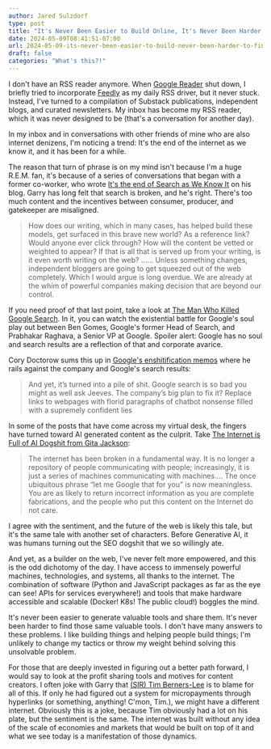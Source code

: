 ```yaml
---
author: Jared Sulzdorf
type: post
title: "It's Never Been Easier to Build Online, It's Never Been Harder to Find It"
date: 2024-05-09T08:41:51-07:00
url: 2024-05-09-its-never-been-easier-to-build-never-been-harder-to-find
draft: false
categories: "What's this?!"
---
```


I don't have an RSS reader anymore. When [Google Reader](https://en.wikipedia.org/wiki/Google_Reader) shut down, I briefly tried to incorporate [Feedly](https://feedly.com/) as my daily RSS driver, but it never stuck. Instead, I've turned to a compilation of Substack publications, independent blogs, and curated newsletters. My inbox has become my RSS reader, which it was never designed to be (that's a conversation for another day). 

In my inbox and in conversations with other friends of mine who are also internet denizens, I'm noticing a trend: It's the end of the internet as we know it, and it has been for a while. 

<!--more-->

The reason that turn of phrase is on my mind isn't because I'm a huge R.E.M. fan, it's because of a series of conversations that began with a former co-worker, who wrote [It's the end of Search as We Know It](https://www.crazythirdoption.com/its-the-end-of-the-search-as-we-know-it/) on his blog. Garry has long felt that search is broken, and he's right. There's too much content and the incentives between consumer, producer, and gatekeeper are misaligned. 

> How does our writing, which in many cases, has helped build these models, get surfaced in this brave new world? As a reference link? Would anyone ever click through? How will the content be vetted or weighted to appear? If that is all that is served up from your writing, is it even worth writing on the web? ...... Unless something changes, independent bloggers are going to get squeezed out of the web completely. Which I would argue is long overdue. We are already at the whim of powerful companies making decision that are beyond our control. 

If you need proof of that last point, take a look at [The Man Who Killed Google Search](https://www.wheresyoured.at/the-men-who-killed-google/). In it, you can watch the existential battle for Google's soul play out between Ben Gomes, Google's former Head of Search, and Prabhakar Raghava, a Senior VP at Google. Spoiler alert: Google has no soul and search results are a reflection of that and corporate avarice. 

Cory Doctorow sums this up in [Google's enshitification memos](https://doctorow.medium.com/googles-enshittification-memos-2d6d57306072) where he rails against the company and Google's search results: 

> And yet, it’s turned into a pile of shit. Google search is so bad you might as well ask Jeeves. The company’s big plan to fix it? Replace links to webpages with florid paragraphs of chatbot nonsense filled with a supremely confident lies

In some of the posts that have come across my virtual desk, the fingers have turned toward AI generated content as the culprit. Take [The Internet is Full of AI Dogshit from Gita Jackson](https://aftermath.site/the-internet-is-full-of-ai-dogshit): 

> The internet has been broken in a fundamental way. It is no longer a repository of people communicating with people; increasingly, it is just a series of machines communicating with machines.... The once ubiquitous phrase “let me Google that for you” is now meaningless. You are as likely to return incorrect information as you are complete fabrications, and the people who put this content on the Internet do not care.

I agree with the sentiment, and the future of the web is likely this tale, but it's the same tale with another set of characters. Before Generative AI, it was humans turning out the SEO dogshit that we so willingly ate. 

And yet, as a builder on the web, I've never felt more empowered, and this is the odd dichotomy of the day. I have access to immensely powerful machines, technologies, and systems, all thanks to the internet. The combination of software (Python and JavaScript packages as far as the eye can see! APIs for services everywhere!) and tools that make hardware accessible and scalable (Docker! K8s! The public cloud!) boggles the mind. 

It's never been easier to generate valuable tools and share them. It's never been harder to find those same valuable tools. I don't have many answers to these problems. I like building things and helping people build things; I'm unlikely to change my tactics or throw my weight behind solving this unsolvable problem. 

For those that are deeply invested in figuring out a better path forward, I would say to look at the profit sharing tools and motives for content creators. I often joke with Garry that [(SIR) Tim Berners-Lee](https://en.wikipedia.org/wiki/Tim_Berners-Lee) is to blame for all of this. If only he had figured out a system for micropayments through hyperlinks (or something, anything! C'mon, Tim.), we might have a different internet. Obviously this is a joke, because Tim obviously had a lot on his plate, but the sentiment is the same. The internet was built without any idea of the scale of economies and markets that would be built on top of it and what we see today is a manifestation of those dynamics.
